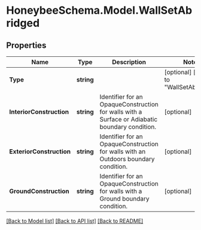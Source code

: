 
# HoneybeeSchema.Model.WallSetAbridged

## Properties

Name | Type | Description | Notes
------------ | ------------- | ------------- | -------------
**Type** | **string** |  | [optional] [default to "WallSetAbridged"]
**InteriorConstruction** | **string** | Identifier for an OpaqueConstruction for walls with a Surface or Adiabatic boundary condition. | [optional] 
**ExteriorConstruction** | **string** | Identifier for an OpaqueConstruction for walls with an Outdoors boundary condition. | [optional] 
**GroundConstruction** | **string** | Identifier for an OpaqueConstruction for walls with a Ground boundary condition. | [optional] 

[[Back to Model list]](../README.md#documentation-for-models)
[[Back to API list]](../README.md#documentation-for-api-endpoints)
[[Back to README]](../README.md)

